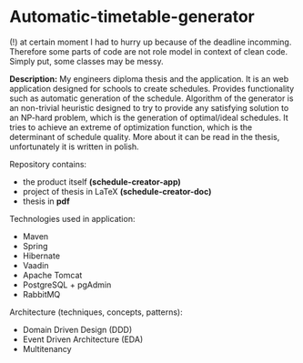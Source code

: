 # Automatic-timetable-generator

(!) at certain moment I had to hurry up because of the deadline incomming. Therefore some parts of code are not role model in context of clean code. Simply put, some classes may be messy.

<b>Description:</b>
My engineers diploma thesis and the application. It is an web application designed for schools to create schedules. Provides functionality such as automatic generation of the schedule. Algorithm of the generator is an non-trivial heuristic designed to try to provide any satisfying solution to an NP-hard problem, which is the generation of optimal/ideal schedules. It tries to achieve an extreme of optimization function, which is the determinant of schedule quality. More about it can be read in the thesis, unfortunately it is written in polish.

Repository contains:
- the product itself <b>(schedule-creator-app)</b>
- project of thesis in LaTeX <b>(schedule-creator-doc)</b>
- thesis in <b>pdf</b>

Technologies used in application:
- Maven
- Spring
- Hibernate
- Vaadin
- Apache Tomcat
- PostgreSQL + pgAdmin
- RabbitMQ

Architecture (techniques, concepts, patterns):
- Domain Driven Design (DDD)
- Event Driven Architecture (EDA)
- Multitenancy

